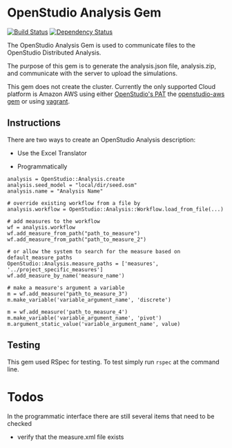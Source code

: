 # OpenStudio Analysis Gem

[![Build Status](https://travis-ci.org/NREL/OpenStudio-analysis-gem.svg?branch=develop)](https://travis-ci.org/NREL/OpenStudio-analysis-gem) [![Dependency Status](https://www.versioneye.com/user/projects/540a2fe5ccc023dd23000002/badge.svg?style=flat)](https://www.versioneye.com/user/projects/540a2fe5ccc023dd23000002)

The OpenStudio Analysis Gem is used to communicate files to the OpenStudio Distributed Analysis.

The purpose of this gem is to generate the analysis.json file, analysis.zip, and communicate with the server to upload
the simulations.

This gem does not create the cluster. Currently the only supported Cloud platform is
Amazon AWS using either [OpenStudio's PAT](https://openstudio.nrel.gov) the [openstudio-aws gem](https://rubygems.org/gems/openstudio-aws) or using [vagrant](http://www.vagrantup.com/).

## Instructions

There are two ways to create an OpenStudio Analysis description:
* Use the Excel Translator


* Programmatically

```
analysis = OpenStudio::Analysis.create
analysis.seed_model = "local/dir/seed.osm"
analysis.name = "Analysis Name"

# override existing workflow from a file by
analysis.workflow = OpenStudio::Analysis::Workflow.load_from_file(...)

# add measures to the workflow
wf = analysis.workflow
wf.add_measure_from_path("path_to_measure")
wf.add_measure_from_path("path_to_measure_2")

# or allow the system to search for the measure based on default_measure_paths
OpenStudio::Analysis.measure_paths = ['measures', '../project_specific_measures']
wf.add_measure_by_name('measure_name')

# make a measure's argument a variable
m = wf.add_measure("path_to_measure_3")
m.make_variable('variable_argument_name', 'discrete')

m = wf.add_measure('path_to_measure_4')
m.make_variable('variable_argument_name', 'pivot')
m.argument_static_value('variable_argument_name', value)

```


## Testing


This gem used RSpec for testing.  To test simply run `rspec` at the command line.

# Todos

In the programmatic interface there are still several items that need to be checked

* verify that the measure.xml file exists

